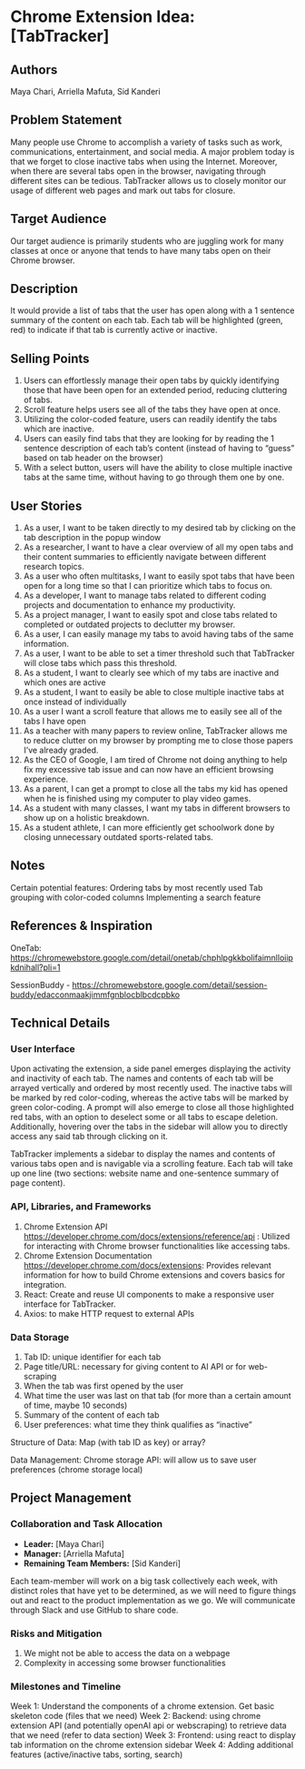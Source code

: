 # Chrome Extension Idea: [TabTracker]

## Authors

Maya Chari, Arriella Mafuta, Sid Kanderi

## Problem Statement

Many people use Chrome to accomplish a variety of tasks such as work, communications, entertainment, and social media. A major problem today is that we forget to close inactive tabs when using the Internet. Moreover, when there are several tabs open in the browser, navigating through different sites can be tedious. TabTracker allows us to closely monitor our usage of different web pages and mark out tabs for closure.

## Target Audience

Our target audience is primarily students who are juggling work for many classes at once or anyone that tends to have many tabs open on their Chrome browser. 

## Description

It would provide a list of tabs that the user has open along with a 1 sentence summary of the content on each tab. Each tab will be highlighted (green, red) to indicate if that tab is currently active or inactive. 

## Selling Points

1. Users can effortlessly manage their open tabs by quickly identifying those that have been open for an extended period, reducing cluttering of tabs.
2. Scroll feature helps users see all of the tabs they have open at once.
3. Utilizing the color-coded feature, users can readily identify the tabs which are inactive.
4. Users can easily find tabs that they are looking for by reading the 1 sentence description of each tab’s content (instead of having to “guess” based on tab header on the browser)
5. With a select button, users will have the ability to close multiple inactive tabs at the same time, without having to go through them one by one.

## User Stories

1. As a user, I want to be taken directly to my desired tab by clicking on the tab description in the popup window
2. As a researcher, I want to have a clear overview of all my open tabs and their content summaries to efficiently navigate between different research topics.
3. As a user who often multitasks, I want to easily spot tabs that have been open for a long time so that I can prioritize which tabs to focus on.
4. As a developer, I want to manage tabs related to different coding projects and documentation to enhance my productivity.
5. As a project manager, I want to easily spot and close tabs related to completed or outdated projects to declutter my browser.
6. As a user, I can easily manage my tabs to avoid having tabs of the same information.
7. As a user, I want to be able to set a timer threshold such that TabTracker will close tabs which pass this threshold.
8. As a student, I want to clearly see which of my tabs are inactive and which ones are active
9. As a student, I want to easily be able to close multiple inactive tabs at once instead of individually
10. As a user I want a scroll feature that allows me to easily see all of the tabs I have open
11. As a teacher with many papers to review online, TabTracker allows me to reduce clutter on my browser by prompting me to close those papers I’ve already graded.
12. As the CEO of Google, I am tired of Chrome not doing anything to help fix my excessive tab issue and can now have an efficient browsing experience.
13. As a parent, I can get a prompt to close all the tabs my kid has opened when he is finished using my computer to play video games.
14. As a student with many classes, I want my tabs in different browsers to show up on a holistic breakdown.
15. As a student athlete, I can more efficiently get schoolwork done by closing unnecessary outdated sports-related tabs.

## Notes

Certain potential features:
Ordering tabs by most recently used
Tab grouping with color-coded columns
Implementing a search feature

## References & Inspiration

OneTab: <https://chromewebstore.google.com/detail/onetab/chphlpgkkbolifaimnlloiipkdnihall?pli=1>

SessionBuddy -
<https://chromewebstore.google.com/detail/session-buddy/edacconmaakjimmfgnblocblbcdcpbko>

## Technical Details

### User Interface

Upon activating the extension, a side panel emerges displaying the activity and inactivity of each tab. The names and contents of each tab will be arrayed vertically and ordered by most recently used. The inactive tabs will be marked by red color-coding, whereas the active tabs will be marked by green color-coding. A prompt will also emerge to close all those highlighted red tabs, with an option to deselect some or all tabs to escape deletion. Additionally, hovering over the tabs in the sidebar will allow you to directly access any said tab through clicking on it.

TabTracker implements a sidebar to display the names and contents of various tabs open and is navigable via a scrolling feature. Each tab will take up one line (two sections: website name and one-sentence summary of page content).

### API, Libraries, and Frameworks

1. Chrome Extension API <https://developer.chrome.com/docs/extensions/reference/api> : Utilized for interacting with Chrome browser functionalities like accessing tabs.
2. Chrome Extension Documentation <https://developer.chrome.com/docs/extensions>: Provides relevant information for how to build Chrome extensions and covers basics for integration.
3. React: Create and reuse UI components to make a responsive user interface for TabTracker.
4. Axios: to make HTTP request to external APIs

### Data Storage

1. Tab ID: unique identifier for each tab
2. Page title/URL: necessary for giving content to AI API or for web-scraping
3. When the tab was first opened by the user
4. What time the user was last on that tab (for more than a certain amount of time, maybe 10 seconds)
5. Summary of the content of each tab
6. User preferences: what time they think qualifies as “inactive”

Structure of Data:
Map (with tab ID as key) or array?

Data Management:
Chrome storage API: will allow us to save user preferences (chrome storage local)

## Project Management

### Collaboration and Task Allocation

- **Leader:** [Maya Chari]
- **Manager:** [Arriella Mafuta]
- **Remaining Team Members:** [Sid Kanderi]

Each team-member will work on a big task collectively each week, with distinct roles that have yet to be determined, as we will need to figure things out and react to the product implementation as we go. We will communicate through Slack and use GitHub to share code.

### Risks and Mitigation

1. We might not be able to access the data on a webpage
2. Complexity in accessing some browser functionalities

### Milestones and Timeline

Week 1: Understand the components of a chrome extension. Get basic skeleton code (files that we need)
Week 2: Backend: using chrome extension API (and potentially openAI api or webscraping) to retrieve data that we need (refer to data section)
Week 3: Frontend: using react to display tab information on the chrome extension sidebar
Week 4: Adding additional features (active/inactive tabs, sorting, search)
